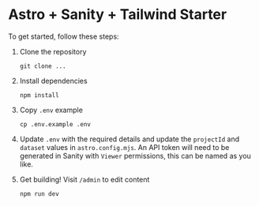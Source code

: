 # Astro + Sanity + Tailwind Starter

To get started, follow these steps:

1) Clone the repository
    
    ```
    git clone ...
    ```

2) Install dependencies

    ```
    npm install
    ```

3) Copy `.env` example

    ```
    cp .env.example .env
    ```

4) Update `.env` with the required details and update the `projectId` and `dataset` values in `astro.config.mjs`. An API token will need to be generated in Sanity with `Viewer` permissions, this can be named as you like.

5) Get building! Visit `/admin` to edit content

    ```
    npm run dev
    ```